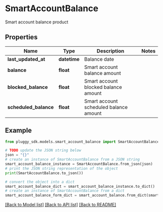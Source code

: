 # SmartAccountBalance

Smart account balance product

## Properties

Name | Type | Description | Notes
------------ | ------------- | ------------- | -------------
**last_updated_at** | **datetime** | Balance date | 
**balance** | **float** | Smart account balance amount | 
**blocked_balance** | **float** | Smart account blocked balance amount | 
**scheduled_balance** | **float** | Smart account scheduled balance amount | 

## Example

```python
from pluggy_sdk.models.smart_account_balance import SmartAccountBalance

# TODO update the JSON string below
json = "{}"
# create an instance of SmartAccountBalance from a JSON string
smart_account_balance_instance = SmartAccountBalance.from_json(json)
# print the JSON string representation of the object
print(SmartAccountBalance.to_json())

# convert the object into a dict
smart_account_balance_dict = smart_account_balance_instance.to_dict()
# create an instance of SmartAccountBalance from a dict
smart_account_balance_form_dict = smart_account_balance.from_dict(smart_account_balance_dict)
```
[[Back to Model list]](../README.md#documentation-for-models) [[Back to API list]](../README.md#documentation-for-api-endpoints) [[Back to README]](../README.md)


